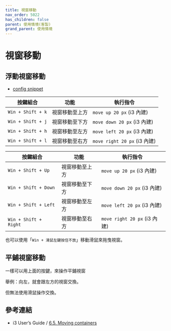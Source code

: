 ```yaml
---
title: 視窗移動
nav_order: 5022
has_children: false
parent: 使用情境(客製)
grand_parent: 使用情境
---
```



# 視窗移動


## 浮動視窗移動

* [config snippet](config/i3/gen/i3wm-gen-rc/Section/Subject/Window/Keybind/Move.conf)


| 按鍵組合          | 功能           | 執行指令              |
| ----------------- | -------------- | ---------------------------- |
| `Win + Shift + k` | 視窗移動至上方 | `move up 20 px` (i3 內建)    |
| `Win + Shift + j` | 視窗移動至下方 | `move down 20 px` (i3 內建)  |
| `Win + Shift + h` | 視窗移動至左方 | `move left 20 px` (i3 內建)  |
| `Win + Shift + l` | 視窗移動至右方 | `move right 20 px` (i3 內建) |


| 按鍵組合              | 功能           | 執行指令                     |
| --------------------- | -------------- | ---------------------------- |
| `Win + Shift + Up`    | 視窗移動至上方 | `move up 20 px` (i3 內建)    |
| `Win + Shift + Down`  | 視窗移動至下方 | `move down 20 px` (i3 內建)  |
| `Win + Shift + Left`  | 視窗移動至左方 | `move left 20 px` (i3 內建)  |
| `Win + Shift + Right` | 視窗移動至右方 | `move right 20 px` (i3 內建) |


也可以使用「`Win + 滑鼠左鍵按住不放`」移動滑鼠來拖曳視窗。

## 平鋪視窗移動

一樣可以用上面的按鍵，來操作平鋪視窗

舉例：向左，就會跟左方的視窗交換。

但無法使用滑鼠操作交換。


## 參考連結

* i3 User’s Guide / [6.5. Moving containers](https://i3wm.org/docs/userguide.html#_moving_containers)
